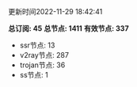更新时间2022-11-29 18:42:41

**总订阅: 45**
**总节点: 1411**
**有效节点: 337**
- ssr节点: 13
- v2ray节点: 287
- trojan节点: 36
- ss节点: 1
